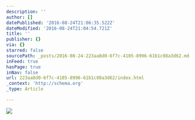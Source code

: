 ```yaml
---
description: ''
author: []
datePublished: '2016-08-24T21:06:35.522Z'
dateModified: '2016-08-24T21:04:54.721Z'
title: ''
publisher: {}
via: {}
starred: false
sourcePath: _posts/2016-08-24-223aa8d0-6f7c-4105-8996-61b1c08a3d62.md
inFeed: true
hasPage: true
inNav: false
url: 223aa8d0-6f7c-4105-8996-61b1c08a3d62/index.html
_context: 'http://schema.org'
_type: Article

---
```

![](https://the-grid-user-content.s3-us-west-2.amazonaws.com/3a2da6a6-2611-4f4c-9490-864589b5d6a4.jpg)